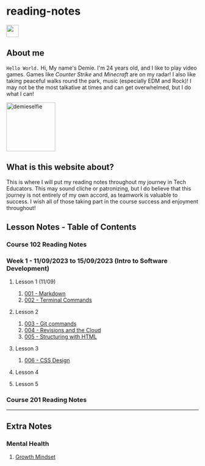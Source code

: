 # reading-notes

<a href="https://github.com/RogueStar112"><img src="https://github.githubassets.com/images/modules/logos_page/GitHub-Mark.png" width="32" height="32"></a>

## About me

`Hello World.`
Hi, My name's Demie. I'm 24 years old, and I like to play video games. Games like *Counter Strike* and *Minecraft* are on my radar!
I also like taking peaceful walks round the park, music (especially EDM and Rock)! I may not be the most talkative at times and can
get overwhelmed, but I do what I can!

<img src="https://i.ibb.co/stWp728/demieselfie.png" alt="demieselfie" border="0" width="128" height="128">

## What is this website about?

This is where I will put my reading notes throughout my journey in Tech Educators. This may sound cliche or patronizing, but I do believe that this journey is not entirely of my own accord, as teamwork is valuable to success. I wish all of those taking part in the course success and enjoyment throughout!

## Lesson Notes - Table of Contents

### Course 102 Reading Notes
### Week 1 - 11/09/2023 to 15/09/2023 (Intro to Software Development)

1. Lesson 1 (11/09)
   1. [001 - Markdown](course_102/001_markdown.md)
   2. [002 - Terminal Commands](course_102/002_terminal_commands.md)

2. Lesson 2
   1. [003 - Git commands](course_102/003_git_commands.md)
   2. [004 - Revisions and the Cloud](course_102/004_revisions_and_the_cloud.md)
   3. [005 - Structuring with HTML](course_102/005_html_structure.md)

3. Lesson 3
   1. [006 - CSS Design](course_102/006_css_tutorial.md)

4. Lesson 4 
5. Lesson 5

### Course 201 Reading Notes



<hr>


## Extra Notes 

### Mental Health
1. [Growth Mindset](extra_notes/growthmindset.md)
